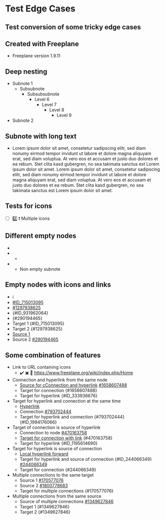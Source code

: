 # Test Edge Cases

## Test conversion of some tricky edge cases

## Created with Freeplane

- Freeplane version 1.9.11

## Deep nesting

- Subnote 1
  - Subsubnote
    - Subsubsubnote
      - Level 6
        - Level 7
          - Level 8
            - Level 9
- Subnote 2

## Subnote with long text

- Lorem ipsum dolor sit amet, consetetur sadipscing elitr, sed diam nonumy eirmod tempor invidunt ut labore et dolore magna aliquyam erat, sed diam voluptua. At vero eos et accusam et justo duo dolores et ea rebum. Stet clita kasd gubergren, no sea takimata sanctus est Lorem ipsum dolor sit amet. Lorem ipsum dolor sit amet, consetetur sadipscing elitr, sed diam nonumy eirmod tempor invidunt ut labore et dolore magna aliquyam erat, sed diam voluptua. At vero eos et accusam et justo duo dolores et ea rebum. Stet clita kasd gubergren, no sea takimata sanctus est Lorem ipsum dolor sit amet.

## Tests for icons

- [ ] :two: :exclamation: Multiple icons

## Different empty nodes

- 
- 
  - 
- 
  - Non empty subnote

## Empty nodes with icons and links

- :information_source: 
- [#ID_715013095](#ID_715013095)
-  [#1297938625](#1297938625)
-  {#ID_931962064}
-  {#290194465}
- Target 1 {#ID_715013095}
- Target 2 {#1297938625}
- [Source 1](#ID_931962064)
- Source 2 [#290194465](#290194465)

## Some combination of features

- Link to URL containing icons
  - :heavy_check_mark: :heavy_multiplication_x: :calendar: <https://www.freeplane.org/wiki/index.php/Home>
- Connection and hyperlink from the same node
  - [Source for cConnection and hyperlink](#ID_333936676) [#1658607488](#1658607488)
  - Target for connection {#1658607488}
  - Target for hyperlink {#ID_333936676}
- Target for hyperlink and connection at the same time
  - [Hyperlink](#ID_1994176066)
  - Connection [#793702444](#793702444)
  - Target for hyperlink and connection {#793702444} {#ID_1994176066}
- Target of connection is source of hyperlink
  - Connection to node [#470163758](#470163758)
  - [Target for connection with link](#ID_1195614690) {#470163758}
  - Target for hyperlink {#ID_1195614690}
- Target for hyperlink is source of connection
  - [Local hyperlink forward](#ID_244066349)
  - Target for hyperlink and source of connection {#ID_244066349} [#244066349](#244066349)
  - Target for connection {#244066349}
- Multiple connections to the same target
  - Source 1 [#170577076](#170577076)
  - Source 2 [#1800778683](#1800778683)
  - Target for multiple connections {#170577076}
- Multiple connections from the same source
  - Source of multiple connections [#1349627846](#1349627846)
  - Target 1 {#1349627846}
  - Target 2 {#1349627846}
